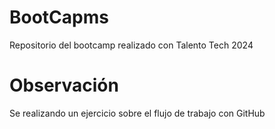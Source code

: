 # BootCapms
Repositorio del bootcamp realizado con Talento Tech 2024

# Observación
Se realizando un ejercicio sobre el flujo de trabajo con GitHub
